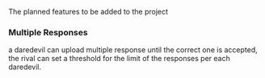 The planned features to be added to the project 

### Multiple Responses
a daredevil can upload multiple response until the correct one is accepted, the rival can set a threshold for the limit of the responses per each daredevil.

